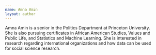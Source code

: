 ```yaml
---
name: Amna Amin
layout: author
---
```


Amna Amin is a senior in the Politics Department at Princeton University. She is also pursuing certificates in African American Studies, Values and Public Life, and Statistics and Machine Learning. She is interested in research regarding international organizations and how data can be used for social science research.  
